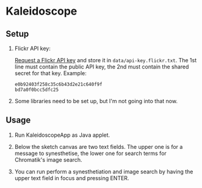 # Kaleidoscope

## Setup

 1. Flickr API key:

    [Request a Flickr API key](https://www.flickr.com/services/api/keys/apply/)
    and store it in `data/api-key.flickr.txt`. The 1st line must contain the
    public API key, the 2nd must contain the shared secret for that key.
    Example:

        e0b92403f258c35c6b43d2e21c640f9f
        bd7a0f0bcc5dfc25

 2. Some libraries need to be set up, but I'm not going into that now.


## Usage

 1. Run KaleidoscopeApp as Java applet.

 2. Below the sketch canvas are two text fields. The upper one is for a message
    to synesthetise, the lower one for search terms for Chromatik's image
    search.

 3. You can run perform a synesthetiation and image search by having the upper
    text field in focus and pressing ENTER.
